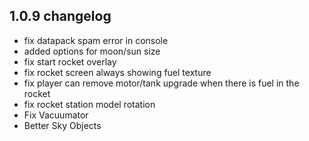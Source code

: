 ## 1.0.9 changelog

- fix datapack spam error in console
- added options for moon/sun size
- fix start rocket overlay
- fix rocket screen always showing fuel texture
- fix player can remove motor/tank upgrade when there is fuel in the rocket
- fix rocket station model rotation
- Fix Vacuumator
- Better Sky Objects